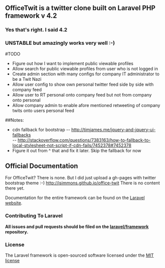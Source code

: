 ## OfficeTwit is a twitter clone built on Laravel PHP framework v 4.2
### Yes that's right. I said 4.2 
### UNSTABLE but amazingly works very well :-)

#TODO
* Figure out how I want to implement public viewable profiles
* Allow search for public viewable profiles from user who is not logged in
* Create admin section with many configs for company IT administrator to be a Twit Nazi
* Allow user config to show own personal twitter feed side by side with company feed
* Allow user to RT personal onto company feed but not from company onto personal
* Allow company admin to enable afore mentioned retweeting of company twits onto users personal feed

##Notes:
* cdn fallback for bootstrap
-- http://timjames.me/jquery-and-jquery-ui-fallbacks  
-- http://stackoverflow.com/questions/7383163/how-to-fallback-to-local-stylesheet-not-script-if-cdn-fails/7452378#7452378
* Figure it out from ^ that and fix it later. Skip the fallback for now


## Official Documentation
For OfficeTwit? There is none. But I did just upload a gh-pages with twitter bootstrap theme :-)
http://isimmons.github.io/office-twit
There is no content there yet.

Documentation for the entire framework can be found on the [Laravel website](http://laravel.com/docs).

### Contributing To Laravel

**All issues and pull requests should be filed on the [laravel/framework](http://github.com/laravel/framework) repository.**

### License

The Laravel framework is open-sourced software licensed under the [MIT license](http://opensource.org/licenses/MIT)

